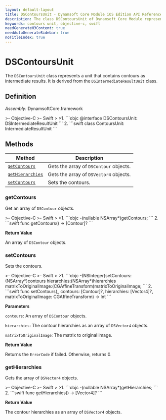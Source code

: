 ```yaml
---
layout: default-layout
title: DSContoursUnit - Dynamsoft Core Module iOS Edition API Reference
description: The class DSContoursUnit of Dynamsoft Core Module represents a unit that contains contours as intermediate results.
keywords: contours unit, objective-c, swift
needGenerateH3Content: true
needAutoGenerateSidebar: true
noTitleIndex: true
---
```


# DSContoursUnit

The `DSContoursUnit` class represents a unit that contains contours as intermediate results. It is derived from the `DSIntermediateResultUnit` class.

## Definition

*Assembly:* DynamsoftCore.framework

<div class="sample-code-prefix"></div>
>- Objective-C
>- Swift
>
>1. 
```objc
@interface DSContoursUnit: DSIntermediateResultUnit
```
2. 
```swift
class ContoursUnit: IntermediateResultUnit
```

## Methods

| Method | Description |
|------- |-------------|
| [`getContours`](#getcontours) | Gets the array of `DSContour` objects. |
| [`getHierarchies`](#gethierarchies) | Gets the array of `DSVector4` objects. |
| [`setContours`](#setcontours) | Sets the contours. |

### getContours

Get an array of `DSContour` objects.

<div class="sample-code-prefix"></div>
>- Objective-C
>- Swift
>
>1. 
```objc
-(nullable NSArray<DSContour*>*)getContours;
```
2. 
```swift
func getContours() -> [Contour]?
```

**Return Value**

An array of `DSContour` objects.

### setContours

Sets the contours.

<div class="sample-code-prefix"></div>
>- Objective-C
>- Swift
>
>1. 
```objc
-(NSInteger)setContours:(NSArray<DSContour*>*)contours
            hierarchies:(NSArray<Vector4*>*)hierarchies
  matrixToOriginalImage:(CGAffineTransform)matrixToOriginalImage;
```
2. 
```swift
func setContours(_ contours: [Contour]?, hierarchies: [Vector4]?, matrixToOriginalImage: CGAffineTransform) -> Int
```

**Parameters**

`contours`: An array of `DSContour` objects.

`hierarchies`: The contour hierarchies as an array of `DSVector4` objects.

`matrixToOriginalImage`: The matrix to original image.

**Return Value**

Returns the `ErrorCode` if failed. Otherwise, returns 0.

### getHierarchies

Gets the array of `DSVector4` objects.

<div class="sample-code-prefix"></div>
>- Objective-C
>- Swift
>
>1. 
```objc
-(nullable NSArray<DSVector4*>*)getHierarchies;
```
2. 
```swift
func getHierarchies() -> [Vector4]?
```

**Return Value**

The contour hierarchies as an array of `DSVector4` objects.
